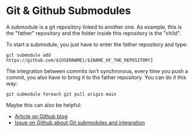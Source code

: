 # Git & Github Submodules
A submodule is a git repository linked to another one. As example, this is the "father" repository and the folder inside this repository is the "child".  
  
To start a submodule, you just have to enter the father repository and type:  
  
```git submodule add https://github.com/${USERNAME}/${NAME_OF_THE_REPOSITORY}```  
  
The integration between commits isn't synchronous, every time you push a commit, you also have to bring it to the father repository. You can do it this way:  
  
```git submodule foreach git pull origin main```  
  
Maybe this can also be helpful:  
  
- [Article on Github blog](https://github.blog/2016-02-01-working-with-submodules/)  
- [Issue on Github about Git submodules and integration](https://github.com/tj/git-extras/pull/80)